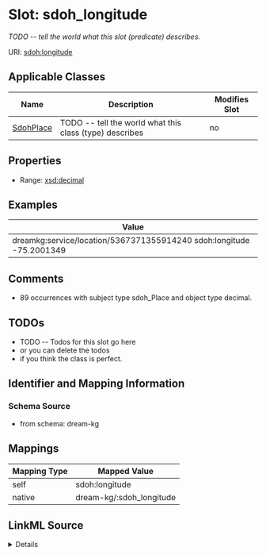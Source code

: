 

# Slot: sdoh_longitude


_TODO -- tell the world what this slot (predicate) describes._





URI: [sdoh:longitude](http://schema.org/longitude)



<!-- no inheritance hierarchy -->





## Applicable Classes

| Name | Description | Modifies Slot |
| --- | --- | --- |
| [SdohPlace](../classes/SdohPlace.md) | TODO -- tell the world what this class (type) describes |  no  |







## Properties

* Range: [xsd:decimal](http://www.w3.org/2001/XMLSchema#decimal)






## Examples

| Value |
| --- |
| dreamkg:service/location/5367371355914240 sdoh:longitude -75.2001349 |

## Comments

* 89 occurrences with subject type sdoh_Place and object type decimal.

## TODOs

* TODO -- Todos for this slot go here
* or you can delete the todos
* if you think the class is perfect.

## Identifier and Mapping Information







### Schema Source


* from schema: dream-kg




## Mappings

| Mapping Type | Mapped Value |
| ---  | ---  |
| self | sdoh:longitude |
| native | dream-kg/:sdoh_longitude |




## LinkML Source

<details>
```yaml
name: sdoh_longitude
description: TODO -- tell the world what this slot (predicate) describes.
todos:
- TODO -- Todos for this slot go here
- or you can delete the todos
- if you think the class is perfect.
comments:
- 89 occurrences with subject type sdoh_Place and object type decimal.
examples:
- value: dreamkg:service/location/5367371355914240 sdoh:longitude -75.2001349
from_schema: dream-kg
rank: 1000
slot_uri: sdoh:longitude
alias: sdoh_longitude
domain_of:
- sdoh_Place
range: decimal

```
</details>